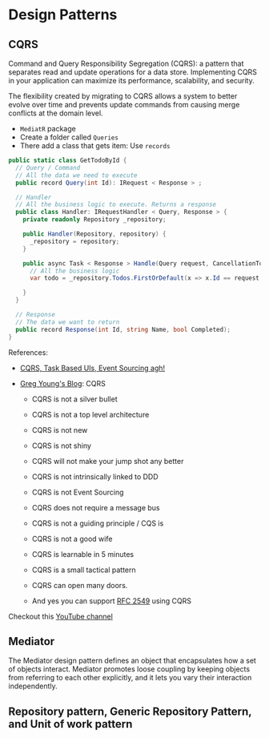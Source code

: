 # Design Patterns

## CQRS

Command and Query Responsibility Segregation (CQRS): a pattern that separates read and update operations for a data store. Implementing CQRS in your application can maximize its performance, scalability, and security.

The flexibility created by migrating to CQRS allows a system to better evolve over time and prevents update commands from causing merge conflicts at the domain level.

- `MediatR` package
- Create a folder called `Queries`
- There add a class that gets item: Use `records`

```csharp
public static class GetTodoById {
  // Query / Command
  // All the data we need to execute
  public record Query(int Id): IRequest < Response > ;

  // Handler
  // All the business logic to execute. Returns a response
  public class Handler: IRequestHandler < Query, Response > {
    private readonly Repository _repository;

    public Handler(Repository, repository) {
      _repository = repository;
    }

    public async Task < Response > Handle(Query request, CancellationToken cancellationToken) {
      // All the business logic
      var todo = _repository.Todos.FirstOrDefault(x => x.Id == request.Id);

    }
  }

  // Response
  // The data we want to return
  public record Response(int Id, string Name, bool Completed);
}
```

References:

- [CQRS, Task Based UIs, Event Sourcing agh!](https://web.archive.org/web/20190211113420/http://codebetter.com/gregyoung/2010/02/16/cqrs-task-based-uis-event-sourcing-agh/)
- [Greg Young's Blog](https://web.archive.org/web/20160729165044/https://goodenoughsoftware.net/2012/03/02/cqrs/): CQRS

  - CQRS is not a silver bullet
  - CQRS is not a top level architecture
  - CQRS is not new
  - CQRS is not shiny
  - CQRS will not make your jump shot any better
  - CQRS is not intrinsically linked to DDD
  - CQRS is not Event Sourcing
  - CQRS does not require a message bus
  - CQRS is not a guiding principle / CQS is
  - CQRS is not a good wife
  - CQRS is learnable in 5 minutes

  - CQRS is a small tactical pattern

  - CQRS can open many doors.

  - And yes you can support [RFC 2549](https://datatracker.ietf.org/doc/html/rfc2549) using CQRS

Checkout this [YouTube channel](https://www.youtube.com/channel/UC3RKA4vunFAfrfxiJhPEplw/videos)

## Mediator

The Mediator design pattern defines an object that encapsulates how a set of objects interact. Mediator promotes loose coupling by keeping objects from referring to each other explicitly, and it lets you vary their interaction independently.

## Repository pattern, Generic Repository Pattern, and Unit of work pattern
